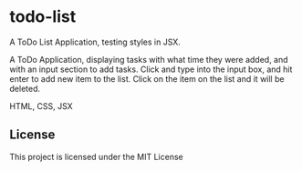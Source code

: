 # todo-list
A ToDo List Application, testing styles in JSX.

A ToDo Application, displaying tasks with what time they were added, and with an input section to add tasks.
Click and type into the input box, and hit enter to add new item to the list. Click on the item on the list and it will be deleted.

HTML, CSS, JSX

## License
This project is licensed under the MIT License

